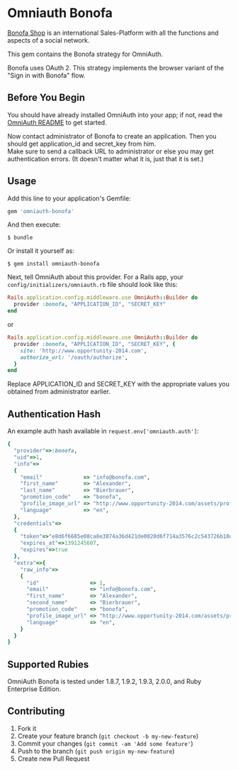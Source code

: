 # Omniauth Bonofa

[Bonofa Shop](http://www.opportunity-2014.com) is an international Sales-Platform with all the functions and aspects of a social network.
 
This gem contains the Bonofa strategy for OmniAuth.

Bonofa uses OAuth 2. This strategy implements the browser variant of the "Sign in with Bonofa" flow.

## Before You Begin

You should have already installed OmniAuth into your app; if not, read the [OmniAuth README](https://github.com/intridea/omniauth) to get started.

Now contact administrator of Bonofa to create an application. Then you should get application_id and secret_key from him.  
Make sure to send a callback URL to administrator or else you may get authentication errors. (It doesn't matter what it is, just that it is set.)

## Usage

Add this line to your application's Gemfile:

```ruby
gem 'omniauth-bonofa'
```

And then execute:

    $ bundle

Or install it yourself as:

    $ gem install omniauth-bonofa

Next, tell OmniAuth about this provider. For a Rails app, your `config/initializers/omniauth.rb` file should look like this:

```ruby
Rails.application.config.middleware.use OmniAuth::Builder do
  provider :bonofa, "APPLICATION_ID", "SECRET_KEY"
end
```

or

```ruby
Rails.application.config.middleware.use OmniAuth::Builder do
  provider :bonofa, "APPLICATION_ID", "SECRET_KEY", {
    site: 'http://www.opportunity-2014.com',
    authorize_url: '/oauth/authorize',
  }
end
```

Replace APPLICATION_ID and SECRET_KEY with the appropriate values you obtained from administrator earlier.

## Authentication Hash

An example auth hash available in `request.env['omniauth.auth']`:

```ruby
{
  "provider"=>:bonofa,
  "uid"=>1,
  "info"=>
  {
    "email"             => "info@bonofa.com",
    "first_name"        => "Alexander",
    "last_name"         => "Bierbrauer",
    "promotion_code"    => "bonofa",
    "profile_image_url" => "http://www.opportunity-2014.com/assets/profile_image_thumb.png",
    "language"          => "en",
  },
  "credentials"=>
  {
    "token"=>"e8d6f6685e08ca8e3874a36d421de0020d6f714a3576c2c543726b18d5c3ce89",
    "expires_at"=>1391245607,
    "expires"=>true
  },
  "extra"=>{
    "raw_info"=>
    {
      "id"                => 1,
      "email"             => "info@bonofa.com",
      "first_name"        => "Alexander",
      "second_name"       => "Bierbrauer",
      "promotion_code"    => "bonofa",
      "profile_image_url" => "http://www.opportunity-2014.com/assets/profile_image_thumb.png",
      "language"          => "en",
    }
  }
}
```

## Supported Rubies

OmniAuth Bonofa is tested under 1.8.7, 1.9.2, 1.9.3, 2.0.0, and Ruby Enterprise Edition.

## Contributing

1. Fork it
2. Create your feature branch (`git checkout -b my-new-feature`)
3. Commit your changes (`git commit -am 'Add some feature'`)
4. Push to the branch (`git push origin my-new-feature`)
5. Create new Pull Request
